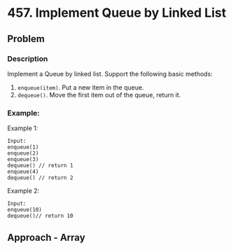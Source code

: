 # 457. Implement Queue by Linked List

## Problem

### Description

Implement a Queue by linked list. Support the following basic methods:

1. `enqueue(item)`. Put a new item in the queue.
2. `dequeue()`. Move the first item out of the queue, return it.

### Example:

Example 1:

```text
Input:
enqueue(1)
enqueue(2)
enqueue(3)
dequeue() // return 1
enqueue(4)
dequeue() // return 2
```

Example 2:

```text
Input:
enqueue(10)
dequeue()// return 10
```

## Approach - Array 



